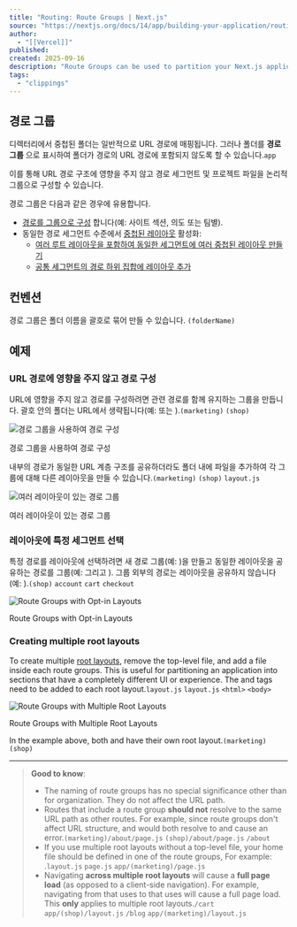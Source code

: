 ```yaml
---
title: "Routing: Route Groups | Next.js"
source: "https://nextjs.org/docs/14/app/building-your-application/routing/route-groups"
author:
  - "[[Vercel]]"
published:
created: 2025-09-16
description: "Route Groups can be used to partition your Next.js application into different sections."
tags:
  - "clippings"
---
```

## 경로 그룹

디렉터리에서 중첩된 폴더는 일반적으로 URL 경로에 매핑됩니다. 그러나 폴더를 **경로 그룹** 으로 표시하여 폴더가 경로의 URL 경로에 포함되지 않도록 할 수 있습니다.`app`

이를 통해 URL 경로 구조에 영향을 주지 않고 경로 세그먼트 및 프로젝트 파일을 논리적 그룹으로 구성할 수 있습니다.

경로 그룹은 다음과 같은 경우에 유용합니다.

- [경로를 그룹으로 구성](https://nextjs.org/docs/14/app/building-your-application/routing/#organize-routes-without-affecting-the-url-path) 합니다(예: 사이트 섹션, 의도 또는 팀별).
- 동일한 경로 세그먼트 수준에서 [중첩된 레이아웃](https://nextjs.org/docs/14/app/building-your-application/routing/pages-and-layouts) 활성화:
	- [여러 루트 레이아웃을 포함하여 동일한 세그먼트에 여러 중첩된 레이아웃 만들기](https://nextjs.org/docs/14/app/building-your-application/routing/#creating-multiple-root-layouts)
	- [공통 세그먼트의 경로 하위 집합에 레이아웃 추가](https://nextjs.org/docs/14/app/building-your-application/routing/#opting-specific-segments-into-a-layout)

## 컨벤션

경로 그룹은 폴더 이름을 괄호로 묶어 만들 수 있습니다. `(folderName)`

## 예제

### URL 경로에 영향을 주지 않고 경로 구성

URL에 영향을 주지 않고 경로를 구성하려면 관련 경로를 함께 유지하는 그룹을 만듭니다. 괄호 안의 폴더는 URL에서 생략됩니다(예: 또는 ).`(marketing)` `(shop)`

![경로 그룹을 사용하여 경로 구성](https://nextjs.org/_next/image?url=https%3A%2F%2Fh8DxKfmAPhn8O0p3.public.blob.vercel-storage.com%2Fdocs%2Flight%2Froute-group-organisation.png&w=1920&q=75)

경로 그룹을 사용하여 경로 구성

내부의 경로가 동일한 URL 계층 구조를 공유하더라도 폴더 내에 파일을 추가하여 각 그룹에 대해 다른 레이아웃을 만들 수 있습니다.`(marketing)` `(shop)` `layout.js`

![여러 레이아웃이 있는 경로 그룹](https://nextjs.org/_next/image?url=https%3A%2F%2Fh8DxKfmAPhn8O0p3.public.blob.vercel-storage.com%2Fdocs%2Flight%2Froute-group-multiple-layouts.png&w=1920&q=75)

여러 레이아웃이 있는 경로 그룹

### 레이아웃에 특정 세그먼트 선택

특정 경로를 레이아웃에 선택하려면 새 경로 그룹(예: )을 만들고 동일한 레이아웃을 공유하는 경로를 그룹(예: 그리고 ). 그룹 외부의 경로는 레이아웃을 공유하지 않습니다(예: ).`(shop)` `account` `cart` `checkout`

![Route Groups with Opt-in Layouts](https://nextjs.org/_next/image?url=https%3A%2F%2Fh8DxKfmAPhn8O0p3.public.blob.vercel-storage.com%2Fdocs%2Flight%2Froute-group-opt-in-layouts.png&w=1920&q=75)

Route Groups with Opt-in Layouts

### Creating multiple root layouts

To create multiple [root layouts](https://nextjs.org/docs/14/app/building-your-application/routing/pages-and-layouts#root-layout-required), remove the top-level file, and add a file inside each route groups. This is useful for partitioning an application into sections that have a completely different UI or experience. The and tags need to be added to each root layout.`layout.js` `layout.js` `<html>` `<body>`

![Route Groups with Multiple Root Layouts](https://nextjs.org/_next/image?url=https%3A%2F%2Fh8DxKfmAPhn8O0p3.public.blob.vercel-storage.com%2Fdocs%2Flight%2Froute-group-multiple-root-layouts.png&w=1920&q=75)

Route Groups with Multiple Root Layouts

In the example above, both and have their own root layout.`(marketing)` `(shop)`

---

> **Good to know**:
> 
> - The naming of route groups has no special significance other than for organization. They do not affect the URL path.
> - Routes that include a route group **should not** resolve to the same URL path as other routes. For example, since route groups don't affect URL structure, and would both resolve to and cause an error.`(marketing)/about/page.js` `(shop)/about/page.js` `/about`
> - If you use multiple root layouts without a top-level file, your home file should be defined in one of the route groups, For example: .`layout.js` `page.js` `app/(marketing)/page.js`
> - Navigating **across multiple root layouts** will cause a **full page load** (as opposed to a client-side navigation). For example, navigating from that uses to that uses will cause a full page load. This **only** applies to multiple root layouts.`/cart` `app/(shop)/layout.js` `/blog` `app/(marketing)/layout.js`